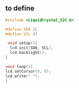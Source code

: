## to define

```C++
#include <LiquidCrystal_I2C.h>
```
```C++
#define SDA 21
#define SCL 47
```
```C++
 void setup(){
  lcd.init(SDA, SCL);
  lcd.backlight();
}
```
```C++
void loop(){
lcd.setCursor(0, 0);
lcd.write(" ");
}
```
